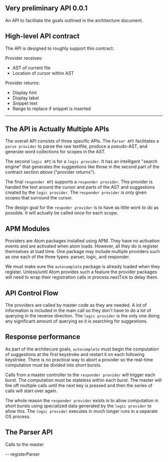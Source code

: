 
## Very preliminary API 0.0.1

An API to facilitate the goals outlined in the architecture document.

## High-level API contract

 The API is designed to roughly support this contract:

Provider receives:

- AST of current file
- Location of cursor within AST

Provider returns:

- Display hint
- Display label
- Snippet text
- Range to replace if snippet is inserted

---

## The API is Actually Multiple APIs

The overall API consists of three specific APIs.  The `Parser API` facilitates a `parse provider` to parse the raw textfile, produce a pseudo-AST, and generate word collections for scopes in the AST.  

The second `logic API` is for a `logic provider`.  It has an intelligent "search engine" that generates the suggestions like those in the second part of the contract section above ("provider returns").

The final `responder API` supports a `responder provider`.  This provider is handed the text around the cursor and parts of the AST and suggestions created by the `logic provider`. The `responder provider` is only given scopes that surround the cursor.  

The design goal for the `respoder provider` is to have as little work to do as possible.  It will actually be called once for each scope. 

## APM Modules

Providers are Atom packages installed using APM.  They have no activation events and are activated when atom loads.  However, all they do is register themselves at load time. One package may include multiple providers such as one each of the three types: parser, logic, and responder.

We must make sure the `autocomplete` package is already loaded when they register.  Unless/until Atom provides such a feature the provider packages will need to wrap their registration calls in process.nextTick to delay them.

## API Control Flow

The providers are called by master code as they are needed.  A lot of information is included in the main call so they don't have to do a lot of querying in the reverse direction.  The `logic provider` is the only one doing any significant amount of querying as it is searching for suggestions.

## Response performance

As part of the architecure goals, `autocomplete` must begin the computation of suggestions at the first keystroke and restart it on each following keystroke.  There is no practical way to abort a provider so the real-time computation must be divided into short bursts.  

Calls from a master controller to the `responder provider` will trigger each burst. The computation must be stateless within each burst. The master will fire off multiple calls until the next key is pressed and then the series of calls will start over again.

The whole reason the `responder provider` exists is to allow computation in short bursts using specialized data generated by the `logic provider` to allow this. The `logic provider` executes in much longer runs in a separate OS process.

## The Parser API

Calls to the master

-- registerParser 





